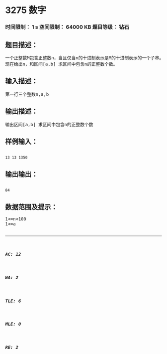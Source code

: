 # 3275 数字   
### 时间限制： 1 s     空间限制： 64000 KB     题目等级： 钻石  
## 题目描述：  

<pre>
一个正整数M包含正整数n，当且仅当n的十进制表示是M的十进制表示的一个子串。例如13包含13,131包含13,213包含13，103不包含13。
现在给出n，和区间[a,b] 求区间中包含n的正整数个数。
</pre>
  
  
## 输入描述：  

<pre>
第一行三个整数n,a,b
</pre>
  
  
## 输出描述：  

<pre>
输出区间[a,b] 求区间中包含n的正整数个数
</pre>
  
  
## 样例输入：  

<pre><code>
13 13 1350
</code></pre>
  
  
## 输出输出：  

<pre><code>
84
</code></pre>
  
  
## 数据范围及提示：  

<pre>
1<=n<100
1<=a<b<=2^30
</pre>
  
  
***  

##### AC: 12  
##### WA: 2  
##### TLE: 6  
##### MLE: 0  
##### RE: 2  
